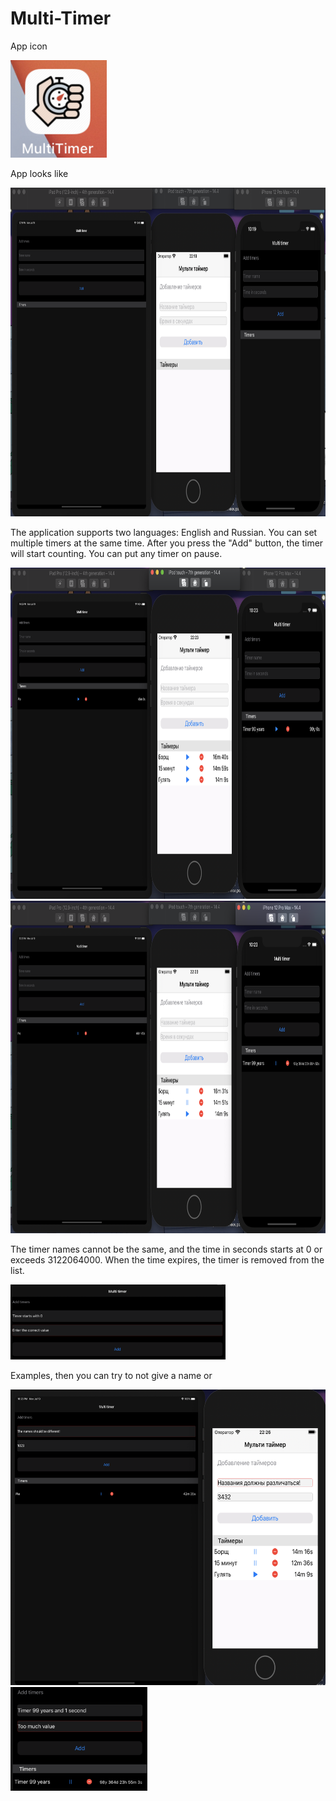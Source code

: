 # Multi-Timer


App icon

<img src="https://github.com/StuLolka/Multi-Timer/blob/main/Screens/appIcon.png" width="154" height="156">


App looks like

<img src="https://github.com/StuLolka/Multi-Timer/blob/main/Screens/Timers3.png" width="844" height="526">


The application supports two languages: English and Russian. You can set multiple timers at the same time. After you press the "Add" button, the timer will start counting. You can put any timer on pause. 

<img src="https://github.com/StuLolka/Multi-Timer/blob/main/Screens/Timers2.png" width="840" height="530">


<img src="https://github.com/StuLolka/Multi-Timer/blob/main/Screens/Timers1.png" width="840" height="532">


The timer names cannot be the same, and the time in seconds starts at 0 or exceeds 3122064000. When the time expires, the timer is removed from the list.  

<img src="https://github.com/StuLolka/Multi-Timer/blob/main/Screens/TimerStartsWith0.png" width="344" height="120">

Examples, then you can try to not give a name or 

<img src="https://github.com/StuLolka/Multi-Timer/blob/main/Screens/NameDifferent.png" width="595" height="473">


<img src="https://github.com/StuLolka/Multi-Timer/blob/main/Screens/tooMuch.png" width="219" height="166">
